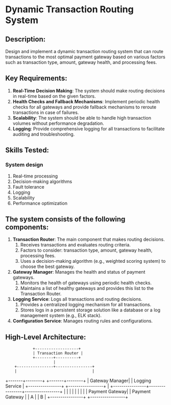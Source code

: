 # Dynamic Transaction Routing System

## ****Description**:**

Design and implement a dynamic transaction routing system that can route transactions to the most optimal payment gateway based on various factors such as transaction type, amount, gateway health, and processing fees.

## **Key Requirements**:
1. **Real-Time Decision Making**: The system should make routing decisions in real-time based on the given factors.
2. **Health Checks and Fallback Mechanisms**: Implement periodic health checks for all gateways and provide fallback mechanisms to reroute transactions in case of failures.
3. **Scalability**: The system should be able to handle high transaction volumes without performance degradation.
4. **Logging**: Provide comprehensive logging for all transactions to facilitate auditing and troubleshooting.

## **Skills Tested:**

### System design

1. Real-time processing
2. Decision-making algorithms
3. Fault tolerance
4. Logging
5. Scalability
6. Performance optimization


## The system consists of the following components:

1. **Transaction Router**: The main component that makes routing decisions.
   1. Receives transactions and evaluates routing criteria.
   2. Factors to consider: transaction type, amount, gateway health, processing fees.
   3. Uses a decision-making algorithm (e.g., weighted scoring system) to choose the best gateway.
2. **Gateway Manager**: Manages the health and status of payment gateways.
   1. Monitors the health of gateways using periodic health checks.
   2. Maintains a list of healthy gateways and provides this list to the Transaction Router.
3. **Logging Service**: Logs all transactions and routing decisions.
   1. Provides a centralized logging mechanism for all transactions.
   2. Stores logs in a persistent storage solution like a database or a log management system (e.g., ELK stack).
4. **Configuration Service**: Manages routing rules and configurations.
## High-Level Architecture:

                +-------------------+
                | Transaction Router |
                +--------+----------+
                         |
        +----------------+----------------+
        |                                 |
+-------+--------+                 +-------+--------+
| Gateway Manager|                 | Logging Service |
+----------------+                 +-----------------+
          |
+----------------+----------------+-----------------+
|                |                |                 |
|                |                |                 |
| Payment Gateway|                | Payment Gateway |
|       A        |                |        B        |
+----------------+                +-----------------+
